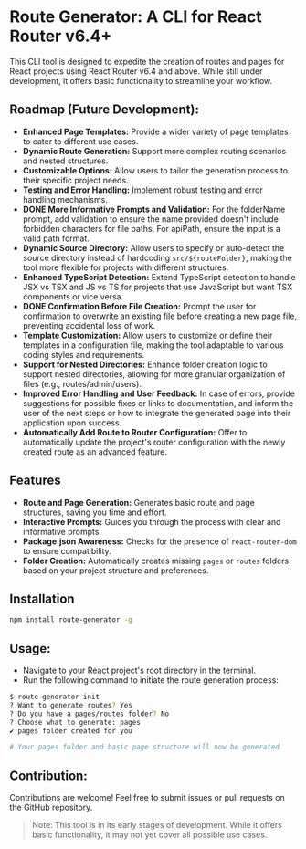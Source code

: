 # Route Generator: A CLI for React Router v6.4+

This CLI tool is designed to expedite the creation of routes and pages for React projects using React Router v6.4 and above. While still under development, it offers basic functionality to streamline your workflow.

## Roadmap (Future Development):

- **Enhanced Page Templates:** Provide a wider variety of page templates to cater to different use cases.
- **Dynamic Route Generation:** Support more complex routing scenarios and nested structures.
- **Customizable Options:** Allow users to tailor the generation process to their specific project needs.
- **Testing and Error Handling:** Implement robust testing and error handling mechanisms.
- **DONE More Informative Prompts and Validation:** For the folderName prompt, add validation to ensure the name provided doesn't include forbidden characters for file paths. For apiPath, ensure the input is a valid path format.
- **Dynamic Source Directory:** Allow users to specify or auto-detect the source directory instead of hardcoding `src/${routeFolder}`, making the tool more flexible for projects with different structures.
- **Enhanced TypeScript Detection:** Extend TypeScript detection to handle JSX vs TSX and JS vs TS for projects that use JavaScript but want TSX components or vice versa.
- **DONE Confirmation Before File Creation:** Prompt the user for confirmation to overwrite an existing file before creating a new page file, preventing accidental loss of work.
- **Template Customization:** Allow users to customize or define their templates in a configuration file, making the tool adaptable to various coding styles and requirements.
- **Support for Nested Directories:** Enhance folder creation logic to support nested directories, allowing for more granular organization of files (e.g., routes/admin/users).
- **Improved Error Handling and User Feedback:** In case of errors, provide suggestions for possible fixes or links to documentation, and inform the user of the next steps or how to integrate the generated page into their application upon success.
- **Automatically Add Route to Router Configuration:** Offer to automatically update the project's router configuration with the newly created route as an advanced feature.


## Features

*   **Route and Page Generation:** Generates basic route and page structures, saving you time and effort. 
*   **Interactive Prompts:** Guides you through the process with clear and informative prompts.
*   **Package.json Awareness:** Checks for the presence of `react-router-dom` to ensure compatibility.
*   **Folder Creation:** Automatically creates missing `pages` or `routes` folders based on your project structure and preferences.

## Installation

```bash
npm install route-generator -g
```

## Usage:

- Navigate to your React project's root directory in the terminal.
- Run the following command to initiate the route generation process:

```bash
$ route-generator init
? Want to generate routes? Yes
? Do you have a pages/routes folder? No
? Choose what to generate: pages
✔ pages folder created for you

# Your pages folder and basic page structure will now be generated
```


## Contribution:

Contributions are welcome! Feel free to submit issues or pull requests on the GitHub repository.

> Note: This tool is in its early stages of development. While it offers basic functionality, it may not yet cover all possible use cases.
